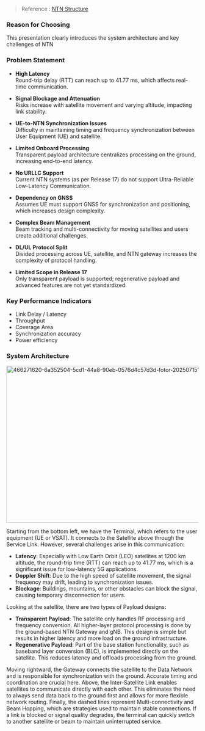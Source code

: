 > Reference :
[NTN Structure](https://u.pcloud.link/publink/show?code=kZbSRB5ZcCoOvCSbE5f1t94U8EKD08cm4L7V#/filemanager?folder=27002009791)

### Reason for Choosing
This presentation clearly introduces the system architecture and key challenges of NTN
### Problem Statement
- **High Latency**  
  Round-trip delay (RTT) can reach up to 41.77 ms, which affects real-time communication.

- **Signal Blockage and Attenuation**  
  Risks increase with satellite movement and varying altitude, impacting link stability.

- **UE-to-NTN Synchronization Issues**  
  Difficulty in maintaining timing and frequency synchronization between User Equipment (UE) and satellite.

- **Limited Onboard Processing**  
  Transparent payload architecture centralizes processing on the ground, increasing end-to-end latency.

- **No URLLC Support**  
  Current NTN systems (as per Release 17) do not support Ultra-Reliable Low-Latency Communication.

- **Dependency on GNSS**  
  Assumes UE must support GNSS for synchronization and positioning, which increases design complexity.

- **Complex Beam Management**  
  Beam tracking and multi-connectivity for moving satellites and users create additional challenges.

- **DL/UL Protocol Split**  
  Divided processing across UE, satellite, and NTN gateway increases the complexity of protocol handling.

- **Limited Scope in Release 17**  
  Only transparent payload is supported; regenerative payload and advanced features are not yet standardized.

### Key Performance Indicators
- Link Delay / Latency
- Throughput
- Coverage Area
- Synchronization accuracy
- Power efficiency
### System Architecture
<img width="638" height="411" alt="466271620-6a352504-5cd1-44a8-90eb-0576d4c57d3d-fotor-20250715105014" src="https://github.com/user-attachments/assets/6dedcabb-df08-4ab5-9b1f-1bf7aae8df74" />


Starting from the bottom left, we have the Terminal, which refers to the user equipment (UE or VSAT). It connects to the Satellite above through the Service Link.
However, several challenges arise in this communication:
- **Latency**: Especially with Low Earth Orbit (LEO) satellites at 1200 km altitude, the round-trip time (RTT) can reach up to 41.77 ms, which is a significant issue for low-latency 5G applications.
- **Doppler Shift**: Due to the high speed of satellite movement, the signal frequency may drift, leading to synchronization issues.
- **Blockage**: Buildings, mountains, or other obstacles can block the signal, causing temporary disconnection for users.

Looking at the satellite, there are two types of Payload designs:
- **Transparent Payload**: The satellite only handles RF processing and frequency conversion. All higher-layer protocol processing is done by the ground-based NTN Gateway and gNB. This design is simple but results in higher latency and more load on the ground infrastructure.
- **Regenerative Payload**: Part of the base station functionality, such as baseband layer conversion (BLC), is implemented directly on the satellite. This reduces latency and offloads processing from the ground.

Moving rightward, the Gateway connects the satellite to the Data Network and is responsible for synchronization with the ground. Accurate timing and coordination are crucial here.
Above, the Inter-Satellite Link enables satellites to communicate directly with each other. This eliminates the need to always send data back to the ground first and allows for more flexible network routing.
Finally, the dashed lines represent Multi-connectivity and Beam Hopping, which are strategies used to maintain stable connections. If a link is blocked or signal quality degrades, the terminal can quickly switch to another satellite or beam to maintain uninterrupted service.
